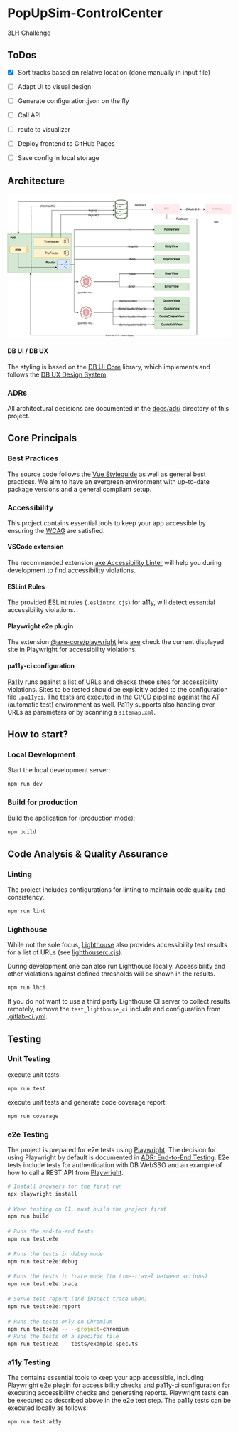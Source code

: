 # PopUpSim-ControlCenter

3LH Challenge

## ToDos
- [x] Sort tracks based on relative location (done manually in input file)
- [ ] Adapt UI to visual design
- [ ] Generate configuration.json on the fly
- [ ] Call API 
- [ ] route to visualizer
- [ ] Deploy frontend to GitHub Pages
- [ ] Save config in local storage


## Architecture

![architecture overview](docs/architecture.drawio.svg)

#### DB UI / DB UX

The styling is based on the [DB UI Core](https://github.com/db-ui/core) library, which implements and follows the [DB UX Design System](https://marketingportal.extranet.deutschebahn.com/marketingportal/Design-Anwendungen/db-ux-design-system).

### ADRs

All architectural decisions are documented in the [docs/adr/](./docs/adr) directory of this project.

## Core Principals

### Best Practices

The source code follows the [Vue Styleguide](https://vuejs.org/style-guide/) as well as general best practices.
We aim to have an evergreen environment with up-to-date package versions and a general compliant setup.

### Accessibility

This project contains essential tools to keep your app accessible by ensuring the [WCAG](https://www.w3.org/WAI/standards-guidelines/wcag/) are satisfied.


#### VSCode extension

The recommended extension [axe Accessibility Linter](https://marketplace.visualstudio.com/items?itemName=deque-systems.vscode-axe-linter)
will help you during development to find accessibility violations.

#### ESLint Rules

The provided ESLint rules (`.eslintrc.cjs`) for a11y, will detect essential accessibility violations.

#### Playwright e2e plugin

The extension [@axe-core/playwright](https://www.npmjs.com/package/@axe-core/playwright) lets [axe](https://github.com/dequelabs/axe-core)
check the current displayed site in Playwright for accessibility violations.

#### pa11y-ci configuration

[Pa11y](https://www.npmjs.com/package/pa11y-ci) runs against a list of URLs and checks these sites for accessibility violations.
Sites to be tested should be explicitly added to the configuration file `.pa11yci`.
The tests are executed in the CI/CD pipeline against the AT (automatic test) environment as well.
Pa11y supports also handing over URLs as parameters or by scanning a `sitemap.xml`.

## How to start?

### Local Development

Start the local development server:

```bash
npm run dev
```

### Build for production

Build the application for (production mode):

```bash
npm build
```


## Code Analysis & Quality Assurance

### Linting

The project includes configurations for linting to maintain code quality and consistency.

```bash
npm run lint
```

### Lighthouse

While not the sole focus, [Lighthouse](https://developer.chrome.com/docs/lighthouse) also provides accessibility test results for a list of URLs (see [lighthouserc.cjs](lighthouserc.cjs)).

During development one can also run Lighthouse locally.
Accessibility and other violations against defined thresholds will be shown in the results.

```bash
npm run lhci
```

If you do not want to use a third party Lighthouse CI server to collect results remotely, remove the `test_lighthouse_ci` include and configuration from [.gitlab-ci.yml](.gitlab-ci.yml).

## Testing

### Unit Testing

execute unit tests:

```bash
npm run test
```

execute unit tests and generate code coverage report:

```bash
npm run coverage
```

### e2e Testing

The project is prepared for e2e tests using [Playwright](https://playwright.dev).
The decision for using Playwright by default is documented in [ADR: End-to-End Testing](docs/adr/2023-06-15_end-to-end-testing.md).
E2e tests include tests for authentication with DB WebSSO and an example of how to call a REST API from [Playwright](https://playwright.dev).

```sh
# Install browsers for the first run
npx playwright install

# When testing on CI, must build the project first
npm run build

# Runs the end-to-end tests
npm run test:e2e

# Runs the tests in debug mode
npm run test:e2e:debug

# Runs the tests in trace mode (to time-travel between actions)
npm run test:e2e:trace

# Serve test report (and inspect trace when)
npm run test:e2e:report

# Runs the tests only on Chromium
npm run test:e2e -- --project=chromium
# Runs the tests of a specific file
npm run test:e2e -- tests/example.spec.ts
```

### a11y Testing

The contains essential tools to keep your app accessible,
including Playwright e2e plugin for accessibility checks and pa11y-ci configuration for executing accessibility checks and generating reports.
Playwright tests can be executed as described above in the e2e test step.
The pa11y tests can be executed locally as follows:

```bash
npm run test:a11y
```
